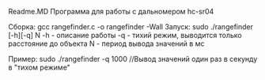 Readme.MD
Программа для работы с дальномером hc-sr04

Сборка:
gcc rangefinder.c -o rangefinder -Wall
Запуск:
sudo ./rangefinder [-h][-q] N
-h - описание работы
-q - тихий режим, выводится только расстояние до объекта
N - период вывода значений в мс

Пример: 
sudo ./rangefinder -q 1000 //Вывод значений один раз в секунду в "тихом режиме"
 